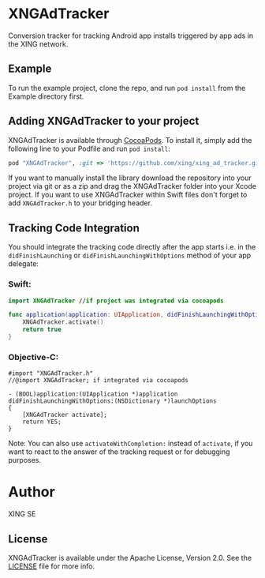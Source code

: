 # XNGAdTracker
Conversion tracker for tracking Android app installs triggered by app ads in the XING network.

## Example
To run the example project, clone the repo, and run `pod install` from the Example directory first.

## Adding XNGAdTracker to your project
XNGAdTracker is available through [CocoaPods](http://cocoapods.org). To install
it, simply add the following line to your Podfile and run `pod install`:

```ruby
pod "XNGAdTracker", :git => 'https://github.com/xing/xing_ad_tracker.git', :tag => '1.0.0'
```

If you want to manually install the library download the repository into your project via git or as a zip and drag the XNGAdTracker folder into your Xcode project. If you want to use XNGAdTracker within Swift files don't forget to add `XNGAdTracker.h` to your bridging header.

## Tracking Code Integration
You should integrate the tracking code directly after the app starts i.e. in the `didFinishLaunching` or `didFinishLaunchingWithOptions` method of your app delegate:
### Swift:
```swift
import XNGAdTracker //if project was integrated via cocoapods

func application(application: UIApplication, didFinishLaunchingWithOptions launchOptions: [NSObject: AnyObject]?) -> Bool {
    XNGAdTracker.activate()
    return true
}
```

### Objective-C:
```objc
#import "XNGAdTracker.h"
//@import XNGAdTracker; if integrated via cocoapods

- (BOOL)application:(UIApplication *)application didFinishLaunchingWithOptions:(NSDictionary *)launchOptions
{
    [XNGAdTracker activate];
    return YES;
}
```

Note: You can also use `activateWithCompletion:` instead of `activate`, if you want to react to the answer of the tracking request or for debugging purposes.


# Author
XING SE

## License
XNGAdTracker is available under the Apache License, Version 2.0. See the [LICENSE](License) file for more info.
